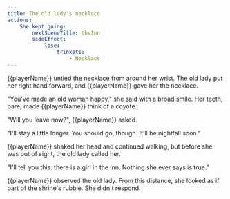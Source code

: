 ```yaml
---
title: The old lady's necklace
actions:
    She kept going:
        nextSceneTitle: theInn
        sideEffect:
            lose:
                trinkets:
                    - Necklace
---
```


{{playerName}} untied the necklace from around her wrist. The old lady put her right hand forward, and {{playerName}} gave her the necklace.

"You've made an old woman happy," she said with a broad smile. Her teeth, bare, made {{playerName}} think of a coyote.

"Will you leave now?", {{playerName}} asked.

"I'll stay a little longer. You should go, though. It'll be nightfall soon."

{{playerName}} shaked her head and continued walking, but before she was out of sight, the old lady called her.

"I'll tell you this: there is a girl in the inn. Nothing she ever says is true."

{{playerName}} observed the old lady. From this distance, she looked as if part of the shrine's rubble. She didn't respond.

